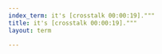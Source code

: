 ```yaml
---
index_term: it's [crosstalk 00:00:19]."""
title: it's [crosstalk 00:00:19]."""
layout: term

---
```

